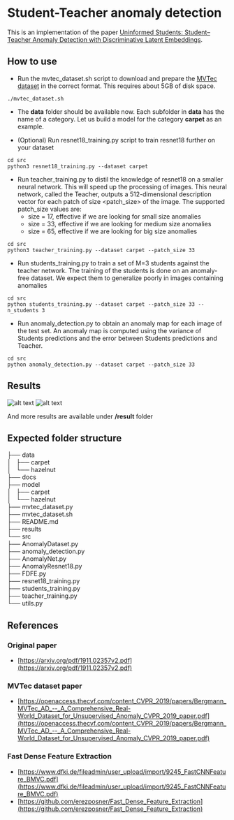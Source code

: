 # Student-Teacher anomaly detection
This is an implementation of the paper [Uninformed Students: Student–Teacher Anomaly Detection
with Discriminative Latent Embeddings](https://arxiv.org/pdf/1911.02357v2.pdf). 

## How to use

* Run the mvtec_dataset.sh script to download and prepare the [MVTec dataset](https://www.mvtec.com/company/research/datasets/mvtec-ad/) in the correct format. This requires about 5GB of disk space.
```
./mvtec_dataset.sh
```

* The __data__ folder should be available now. Each subfolder in __data__ has the name of a category. Let us build a model for the category __carpet__ as an example.

* (Optional) Run resnet18_training.py script to train resnet18 further on your dataset
```
cd src
python3 resnet18_training.py --dataset carpet
```

* Run teacher_training.py to distil the knowledge of resnet18 on a smaller neural network. This will speed up the processing of images. This neural network, called the Teacher, outputs a 512-dimensional description vector for each patch of size <patch_size> of the image.
The supported patch_size values are:
    * size = 17, effective if we are looking for small size anomalies
    * size = 33, effective if we are looking for medium size anomalies
    * size = 65, effective if we are looking for big size anomalies
```
cd src
python3 teacher_training.py --dataset carpet --patch_size 33 
```

* Run students_training.py to train a set of M=3 students against the teacher network. The training of the students is done on an anomaly-free dataset. We expect them to generalize poorly in images containing anomalies
```
cd src
python students_training.py --dataset carpet --patch_size 33 --n_students 3
```

* Run anomaly_detection.py to obtain an anomaly map for each image of the test set. An anomaly map is computed using the variance of Students predictions and the error between Students predictions and Teacher.
```
cd src
python anomaly_detection.py --dataset carpet --patch_size 33
```

## Results
![alt text](https://github.com/denguir/student-teacher-anomaly-detection/blob/master/results/anomaly_carpet_res1.png)
![alt text](https://github.com/denguir/student-teacher-anomaly-detection/blob/master/results/anomaly_carpet_res2.png)

And more results are available under **/result** folder

## Expected folder structure
├── data  
│   ├── carpet  
│   └── hazelnut  
├── docs  
├── model  
│   ├── carpet  
│   └── hazelnut  
├── mvtec_dataset.py  
├── mvtec_dataset.sh  
├── README.md  
├── results  
└── src  
    ├── AnomalyDataset.py  
    ├── anomaly_detection.py  
    ├── AnomalyNet.py  
    ├── AnomalyResnet18.py  
    ├── FDFE.py  
    ├── resnet18_training.py  
    ├── students_training.py  
    ├── teacher_training.py  
    └── utils.py  

## References

### Original paper
* [https://arxiv.org/pdf/1911.02357v2.pdf](https://arxiv.org/pdf/1911.02357v2.pdf)

### MVTec dataset paper
* [https://openaccess.thecvf.com/content_CVPR_2019/papers/Bergmann_MVTec_AD_--_A_Comprehensive_Real-World_Dataset_for_Unsupervised_Anomaly_CVPR_2019_paper.pdf](https://openaccess.thecvf.com/content_CVPR_2019/papers/Bergmann_MVTec_AD_--_A_Comprehensive_Real-World_Dataset_for_Unsupervised_Anomaly_CVPR_2019_paper.pdf)

### Fast Dense Feature Extraction
* [https://www.dfki.de/fileadmin/user_upload/import/9245_FastCNNFeature_BMVC.pdf](https://www.dfki.de/fileadmin/user_upload/import/9245_FastCNNFeature_BMVC.pdf)
* [https://github.com/erezposner/Fast_Dense_Feature_Extraction](https://github.com/erezposner/Fast_Dense_Feature_Extraction)
